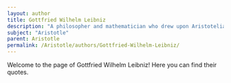 ```yaml
---
layout: author
title: Gottfried Wilhelm Leibniz
description: "A philosopher and mathematician who drew upon Aristotelian ideas in his own writings, contributing to modern philosophy."
subject: "Aristotle"
parent: Aristotle
permalink: /Aristotle/authors/Gottfried-Wilhelm-Leibniz/
---
```


Welcome to the page of Gottfried Wilhelm Leibniz! Here you can find their quotes.
